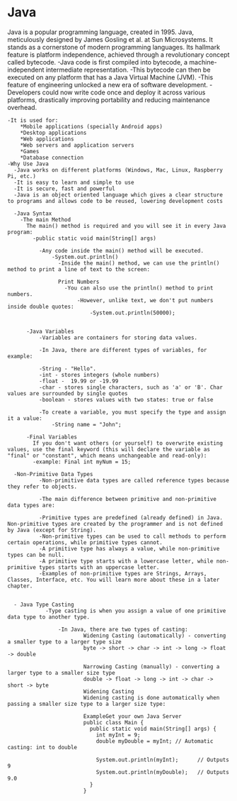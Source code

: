# Java
  Java is a popular programming language, created in 1995.
  Java, meticulously designed by James Gosling et al. at Sun Microsystems. 
  It stands as a cornerstone of modern programming languages.
  Its hallmark feature is platform independence, achieved through a revolutionary concept called bytecode. 
    -Java code is first compiled into bytecode, a machine-independent intermediate representation. 
    -This bytecode can then be executed on any platform that has a Java Virtual Machine (JVM).
       -This feature of engineering unlocked a new era of software development. 
         -Developers could now write code once and deploy it across various platforms, drastically improving portability and reducing maintenance overhead. 
         
    -It is used for:
        *Mobile applications (specially Android apps)
        *Desktop applications
        *Web applications
        *Web servers and application servers
        *Games
        *Database connection
    -Why Use Java
      -Java works on different platforms (Windows, Mac, Linux, Raspberry Pi, etc.)
      -It is easy to learn and simple to use
      -It is secure, fast and powerful
      -Java is an object oriented language which gives a clear structure to programs and allows code to be reused, lowering development costs

      -Java Syntax
        -The main Method
          The main() method is required and you will see it in every Java program:
            -public static void main(String[] args)

              -Any code inside the main() method will be executed.
                  -System.out.println()
                    -Inside the main() method, we can use the println() method to print a line of text to the screen:

                    Print Numbers
                      -You can also use the println() method to print numbers.
                          -However, unlike text, we don't put numbers inside double quotes:
                              -System.out.println(50000);


          -Java Variables
              -Variables are containers for storing data values.
              
              -In Java, there are different types of variables, for example:
             
              -String - "Hello".
              -int - stores integers (whole numbers)
              -float -  19.99 or -19.99
              -char - stores single characters, such as 'a' or 'B'. Char values are surrounded by single quotes
              -boolean - stores values with two states: true or false

              -To create a variable, you must specify the type and assign it a value:
                  -String name = "John";

          -Final Variables
            If you don't want others (or yourself) to overwrite existing values, use the final keyword (this will declare the variable as "final" or "constant", which means unchangeable and read-only):
            -example: Final int myNum = 15;

      -Non-Primitive Data Types
              -Non-primitive data types are called reference types because they refer to objects.
              
              -The main difference between primitive and non-primitive data types are:
              
              -Primitive types are predefined (already defined) in Java. Non-primitive types are created by the programmer and is not defined by Java (except for String).
              -Non-primitive types can be used to call methods to perform certain operations, while primitive types cannot.
              -A primitive type has always a value, while non-primitive types can be null.
              -A primitive type starts with a lowercase letter, while non-primitive types starts with an uppercase letter.
              -Examples of non-primitive types are Strings, Arrays, Classes, Interface, etc. You will learn more about these in a later chapter.


      - Java Type Casting
                -Type casting is when you assign a value of one primitive data type to another type.
                
                    -In Java, there are two types of casting:
                            Widening Casting (automatically) - converting a smaller type to a larger type size
                            byte -> short -> char -> int -> long -> float -> double
                            
                            Narrowing Casting (manually) - converting a larger type to a smaller size type
                            double -> float -> long -> int -> char -> short -> byte
                            Widening Casting
                            Widening casting is done automatically when passing a smaller size type to a larger size type:
                            
                            ExampleGet your own Java Server
                            public class Main {
                              public static void main(String[] args) {
                                int myInt = 9;
                                double myDouble = myInt; // Automatic casting: int to double
                            
                                System.out.println(myInt);      // Outputs 9
                                System.out.println(myDouble);   // Outputs 9.0
                              }
                            }


              




        
